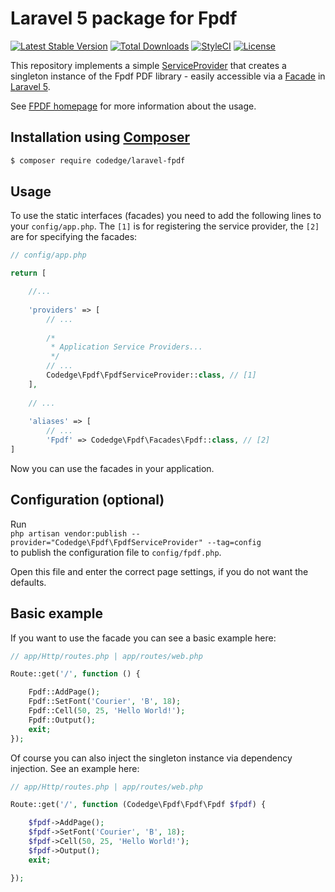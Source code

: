 # Laravel 5 package for Fpdf

[![Latest Stable Version](https://poser.pugx.org/codedge/laravel-fpdf/v/stable?format=flat-square)](https://packagist.org/packages/codedge/laravel-fpdf)
[![Total Downloads](https://poser.pugx.org/codedge/laravel-fpdf/downloads?format=flat-square)](https://packagist.org/packages/codedge/laravel-fpdf)
[![StyleCI](https://styleci.io/repos/59506451/shield)](https://styleci.io/repos/59506451)
[![License](https://poser.pugx.org/codedge/laravel-fpdf/license?format=flat-square)](https://packagist.org/packages/codedge/laravel-fpdf)

This repository implements a simple [ServiceProvider](https://laravel.com/docs/master/providers)
that creates a singleton instance of the Fpdf PDF library - easily accessible via a [Facade](https://laravel.com/docs/master/facades) in [Laravel 5](http://laravel.com).  

See [FPDF homepage](http://www.fpdf.org/) for more information about the usage.

## Installation using [Composer](https://getcomposer.org/)
```sh
$ composer require codedge/laravel-fpdf
```

## Usage
To use the static interfaces (facades) you need to add the following lines to your `config/app.php`. The `[1]` is for
registering the service provider, the `[2]` are for specifying the facades:

```php
// config/app.php

return [

    //...
    
    'providers' => [
        // ...
        
        /*
         * Application Service Providers...
         */
        // ...
        Codedge\Fpdf\FpdfServiceProvider::class, // [1]
    ],
    
    // ...
    
    'aliases' => [
        // ...
        'Fpdf' => Codedge\Fpdf\Facades\Fpdf::class, // [2]
]
```

Now you can use the facades in your application. 

## Configuration (optional)
Run   
`php artisan vendor:publish --provider="Codedge\Fpdf\FpdfServiceProvider" --tag=config`  
to publish the configuration file to `config/fpdf.php`.  
  
Open this file and enter the correct page settings, if you do not want the defaults.

## Basic example

If you want to use the facade you can see a basic example here:

```php
// app/Http/routes.php | app/routes/web.php

Route::get('/', function () {

    Fpdf::AddPage();
    Fpdf::SetFont('Courier', 'B', 18);
    Fpdf::Cell(50, 25, 'Hello World!');
    Fpdf::Output();
    exit;
});
```

Of course you can also inject the singleton instance via dependency injection. See an example here:

```php
// app/Http/routes.php | app/routes/web.php

Route::get('/', function (Codedge\Fpdf\Fpdf\Fpdf $fpdf) {

    $fpdf->AddPage();
    $fpdf->SetFont('Courier', 'B', 18);
    $fpdf->Cell(50, 25, 'Hello World!');
    $fpdf->Output();
    exit;

});
```
